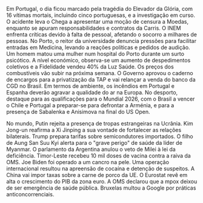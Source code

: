 Em Portugal, o dia ficou marcado pela tragédia do Elevador da Glória, com 16 vítimas mortais, incluindo cinco portuguesas, e a investigação em curso. O acidente leva o Chega a apresentar uma moção de censura a Moedas, enquanto se apuram responsabilidades e contratos da Carris. O INEM enfrenta críticas devido à falta de pessoal, afetando o socorro a milhares de pessoas. No Porto, o reitor da universidade denuncia pressões para facilitar entradas em Medicina, levando a reações políticas e pedidos de audição. Um homem matou uma mulher num hospital do Porto durante um surto psicótico. A nível económico, observa-se um aumento de despedimentos coletivos e a Fidelidade vendeu 40% da Luz Saúde. Os preços dos combustíveis vão subir na próxima semana. O Governo aprovou o caderno de encargos para a privatização da TAP e vai relançar a venda do banco da CGD no Brasil. Em termos de ambiente, os incêndios em Portugal e Espanha deverão agravar a qualidade do ar na Europa. No desporto, destaque para as qualificações para o Mundial 2026, com o Brasil a vencer o Chile e Portugal a preparar-se para defrontar a Arménia, e para a presença de Sabalenka e Anisimova na final do US Open.

No mundo, Putin rejeita a presença de tropas estrangeiras na Ucrânia. Kim Jong-un reafirma a Xi Jinping a sua vontade de fortalecer as relações bilaterais. Trump prepara tarifas sobre semicondutores importados. O filho de Aung San Suu Kyi alerta para o "grave perigo" de saúde da líder de Myanmar. O parlamento da Argentina anulou o veto de Milei à lei da deficiência. Timor-Leste recebeu 10 mil doses de vacina contra a raiva da OMS. Joe Biden foi operado a um cancro na pele. Uma operação internacional resultou na apreensão de cocaína e detenção de suspeitos. A China vai impor taxas sobre a carne de porco da UE. O Eurostat revê em alta o crescimento do PIB da zona euro. A OMS declarou que a mpox deixou de ser emergência de saúde pública. Bruxelas multou a Google por práticas anticoncorrenciais.
